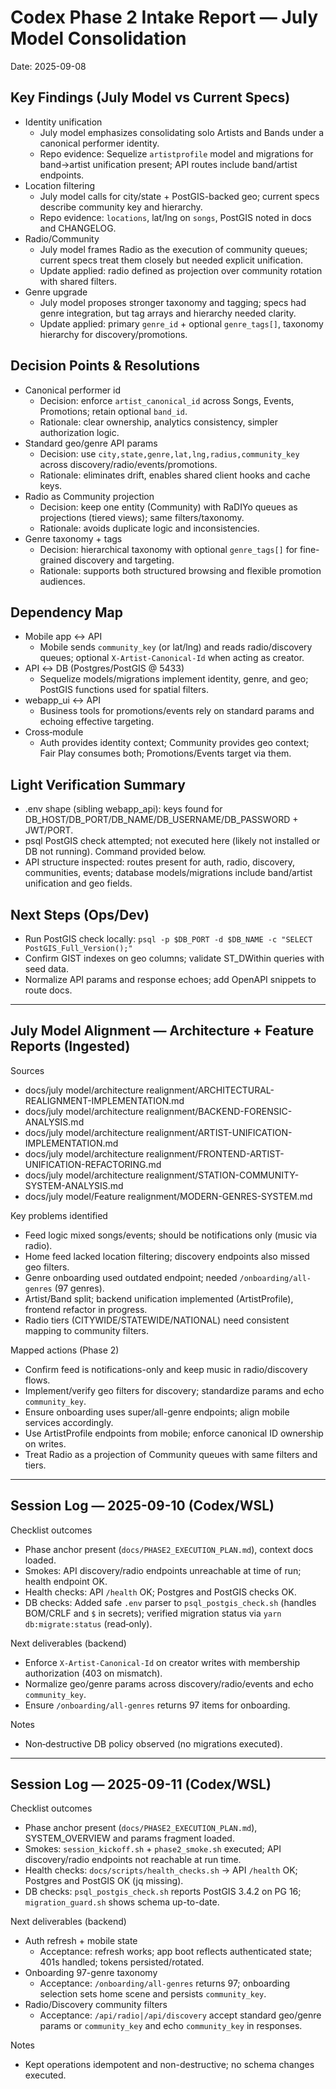 # Codex Phase 2 Intake Report — July Model Consolidation

Date: 2025-09-08

## Key Findings (July Model vs Current Specs)
- Identity unification
  - July model emphasizes consolidating solo Artists and Bands under a canonical performer identity.
  - Repo evidence: Sequelize `artistprofile` model and migrations for band→artist unification present; API routes include band/artist endpoints.
- Location filtering
  - July model calls for city/state + PostGIS-backed geo; current specs describe community key and hierarchy.
  - Repo evidence: `locations`, lat/lng on `songs`, PostGIS noted in docs and CHANGELOG.
- Radio/Community
  - July model frames Radio as the execution of community queues; current specs treat them closely but needed explicit unification.
  - Update applied: radio defined as projection over community rotation with shared filters.
- Genre upgrade
  - July model proposes stronger taxonomy and tagging; specs had genre integration, but tag arrays and hierarchy needed clarity.
  - Update applied: primary `genre_id` + optional `genre_tags[]`, taxonomy hierarchy for discovery/promotions.

## Decision Points & Resolutions
- Canonical performer id
  - Decision: enforce `artist_canonical_id` across Songs, Events, Promotions; retain optional `band_id`.
  - Rationale: clear ownership, analytics consistency, simpler authorization logic.
- Standard geo/genre API params
  - Decision: use `city,state,genre,lat,lng,radius,community_key` across discovery/radio/events/promotions.
  - Rationale: eliminates drift, enables shared client hooks and cache keys.
- Radio as Community projection
  - Decision: keep one entity (Community) with RaDIYo queues as projections (tiered views); same filters/taxonomy.
  - Rationale: avoids duplicate logic and inconsistencies.
- Genre taxonomy + tags
  - Decision: hierarchical taxonomy with optional `genre_tags[]` for fine-grained discovery and targeting.
  - Rationale: supports both structured browsing and flexible promotion audiences.

## Dependency Map
- Mobile app ↔ API
  - Mobile sends `community_key` (or lat/lng) and reads radio/discovery queues; optional `X-Artist-Canonical-Id` when acting as creator.
- API ↔ DB (Postgres/PostGIS @ 5433)
  - Sequelize models/migrations implement identity, genre, and geo; PostGIS functions used for spatial filters.
- webapp_ui ↔ API
  - Business tools for promotions/events rely on standard params and echoing effective targeting.
- Cross‑module
  - Auth provides identity context; Community provides geo context; Fair Play consumes both; Promotions/Events target via them.

## Light Verification Summary
- .env shape (sibling webapp_api): keys found for DB_HOST/DB_PORT/DB_NAME/DB_USERNAME/DB_PASSWORD + JWT/PORT.
- psql PostGIS check attempted; not executed here (likely not installed or DB not running). Command provided below.
- API structure inspected: routes present for auth, radio, discovery, communities, events; database models/migrations include band/artist unification and geo fields.

## Next Steps (Ops/Dev)
- Run PostGIS check locally: `psql -p $DB_PORT -d $DB_NAME -c "SELECT PostGIS_Full_Version();"`
- Confirm GIST indexes on geo columns; validate ST_DWithin queries with seed data.
- Normalize API params and response echoes; add OpenAPI snippets to route docs.

---

## July Model Alignment — Architecture + Feature Reports (Ingested)

Sources
- docs/july model/architecture realignment/ARCHITECTURAL-REALIGNMENT-IMPLEMENTATION.md
- docs/july model/architecture realignment/BACKEND-FORENSIC-ANALYSIS.md
- docs/july model/architecture realignment/ARTIST-UNIFICATION-IMPLEMENTATION.md
- docs/july model/architecture realignment/FRONTEND-ARTIST-UNIFICATION-REFACTORING.md
- docs/july model/architecture realignment/STATION-COMMUNITY-SYSTEM-ANALYSIS.md
- docs/july model/Feature realignment/MODERN-GENRES-SYSTEM.md

Key problems identified
- Feed logic mixed songs/events; should be notifications only (music via radio).
- Home feed lacked location filtering; discovery endpoints also missed geo filters.
- Genre onboarding used outdated endpoint; needed `/onboarding/all-genres` (97 genres).
- Artist/Band split; backend unification implemented (ArtistProfile), frontend refactor in progress.
- Radio tiers (CITYWIDE/STATEWIDE/NATIONAL) need consistent mapping to community filters.

Mapped actions (Phase 2)
- Confirm feed is notifications-only and keep music in radio/discovery flows.
- Implement/verify geo filters for discovery; standardize params and echo `community_key`.
- Ensure onboarding uses super/all-genre endpoints; align mobile services accordingly.
- Use ArtistProfile endpoints from mobile; enforce canonical ID ownership on writes.
- Treat Radio as a projection of Community queues with same filters and tiers.

---

## Session Log — 2025-09-10 (Codex/WSL)

Checklist outcomes
- Phase anchor present (`docs/PHASE2_EXECUTION_PLAN.md`), context docs loaded.
- Smokes: API discovery/radio endpoints unreachable at time of run; health endpoint OK.
- Health checks: API `/health` OK; Postgres and PostGIS checks OK.
- DB checks: Added safe `.env` parser to `psql_postgis_check.sh` (handles BOM/CRLF and `$` in secrets); verified migration status via `yarn db:migrate:status` (read‑only).

Next deliverables (backend)
- Enforce `X-Artist-Canonical-Id` on creator writes with membership authorization (403 on mismatch).
- Normalize geo/genre params across discovery/radio/events and echo `community_key`.
- Ensure `/onboarding/all-genres` returns 97 items for onboarding.

Notes
- Non‑destructive DB policy observed (no migrations executed).

---

## Session Log — 2025-09-11 (Codex/WSL)

Checklist outcomes
- Phase anchor present (`docs/PHASE2_EXECUTION_PLAN.md`), SYSTEM_OVERVIEW and params fragment loaded.
- Smokes: `session_kickoff.sh` + `phase2_smoke.sh` executed; API discovery/radio endpoints not reachable at run time.
- Health checks: `docs/scripts/health_checks.sh` → API `/health` OK; Postgres and PostGIS OK (jq missing).
- DB checks: `psql_postgis_check.sh` reports PostGIS 3.4.2 on PG 16; `migration_guard.sh` shows schema up-to-date.

Next deliverables (backend)
- Auth refresh + mobile state
  - Acceptance: refresh works; app boot reflects authenticated state; 401s handled; tokens persisted/rotated.
- Onboarding 97-genre taxonomy
  - Acceptance: `/onboarding/all-genres` returns 97; onboarding selection sets home scene and persists `community_key`.
- Radio/Discovery community filters
  - Acceptance: `/api/radio|/api/discovery` accept standard geo/genre params or `community_key` and echo `community_key` in responses.

Notes
- Kept operations idempotent and non-destructive; no schema changes executed.
